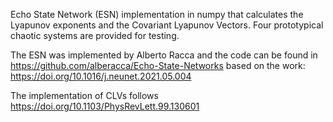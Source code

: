 Echo State Network (ESN) implementation in numpy that calculates the Lyapunov exponents and 
the Covariant Lyapunov Vectors. Four prototypical chaotic systems are provided for 
testing. 

The ESN was implemented by Alberto Racca and the code can be found in https://github.com/alberacca/Echo-State-Networks based on the work: https://doi.org/10.1016/j.neunet.2021.05.004

The implementation of CLVs follows https://doi.org/10.1103/PhysRevLett.99.130601


